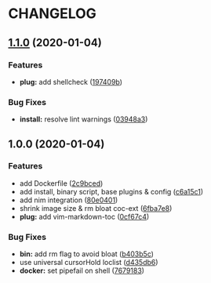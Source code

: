 # CHANGELOG

## [1.1.0](https://github.com/D-Nice/vindi/compare/v1.0.0...v1.1.0) (2020-01-04)


### Features

* **plug:** add shellcheck ([197409b](https://github.com/D-Nice/vindi/commit/197409b4c926163616450cd3f9c3b171e8810f25))


### Bug Fixes

* **install:** resolve lint warnings ([03948a3](https://github.com/D-Nice/vindi/commit/03948a3583b0c8d0ce03cf4d89d7e2c3aab8e192))

## 1.0.0 (2020-01-04)


### Features

* add Dockerfile ([2c9bced](https://github.com/D-Nice/vindi/commit/2c9bcedf8b5105dca9c778a3c7eacbe0838b568a))
* add install, binary script, base plugins & config ([c6a15c1](https://github.com/D-Nice/vindi/commit/c6a15c18f4731945169c08bddaab966c04d017ef))
* add nim integration ([80e0401](https://github.com/D-Nice/vindi/commit/80e040101f0436d4a3ce885c6a4f7f2dee4135ad))
* shrink image size & rm bloat coc-ext ([6fba7e8](https://github.com/D-Nice/vindi/commit/6fba7e80facbd26925860998963f001f50e886c1))
* **plug:** add vim-markdown-toc ([0cf67c4](https://github.com/D-Nice/vindi/commit/0cf67c48d97fbf4e076d50f3bf6038bd1b7508af))


### Bug Fixes

* **bin:** add rm flag to avoid bloat ([b403b5c](https://github.com/D-Nice/vindi/commit/b403b5c27ce65c6516885d9de2b90914a9be05f5))
* use universal cursorHold loclist ([d435db6](https://github.com/D-Nice/vindi/commit/d435db6c23a5199b3ddc9e92e1cfe2e39e3c1e25))
* **docker:** set pipefail on shell ([7679183](https://github.com/D-Nice/vindi/commit/7679183bf5dd38215e49b413361f99bf62a4eb26))
